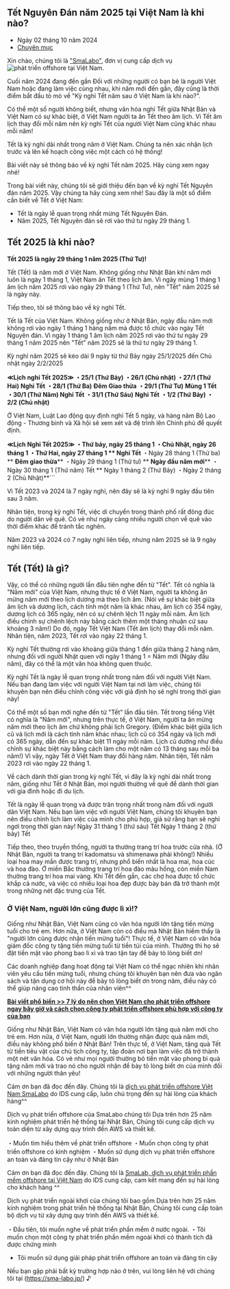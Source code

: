 ## Tết Nguyên Đán năm 2025 tại Việt Nam là khi nào?

* Ngày 02 tháng 10 năm 2024
* [Chuyên mục](https://sma-labo.jp/category/notice/notice-2/)

Xin chào, chúng tôi là ["SmaLabo"](https://sma-labo.jp/), đơn vị cung cấp dịch vụ ![phát triển offshore tại Việt Nam](https://sma-labo.jp/offshoremerit/).

Cuối năm 2024 đang đến gần
Đối với những người có bạn bè là người Việt Nam hoặc đang làm việc cùng nhau, khi năm mới đến gần, đây cũng là thời điểm bắt đầu tò mò về "Kỳ nghỉ Tết năm sau ở Việt Nam là khi nào?".

Có thể một số người không biết, nhưng văn hóa nghỉ Tết giữa Nhật Bản và Việt Nam có sự khác biệt, ở Việt Nam người ta ăn Tết theo âm lịch.
Vì Tết âm lịch thay đổi mỗi năm nên kỳ nghỉ Tết của người Việt Nam cũng khác nhau mỗi năm!

Tết là kỳ nghỉ dài nhất trong năm ở Việt Nam. Chúng ta nên xác nhận lịch trước và lên kế hoạch công việc một cách có hệ thống!

Bài viết này sẽ thông báo về kỳ nghỉ Tết năm 2025.
Hãy cùng xem ngay nhé!

Trong bài viết này, chúng tôi sẽ giới thiệu đến bạn về kỳ nghỉ Tết Nguyên đán năm 2025.
Vậy chúng ta hãy cùng xem nhé!
Sau đây là một số điểm cần biết về Tết ở Việt Nam:

- Tết là ngày lễ quan trọng nhất mừng Tết Nguyên Đán.
- Năm 2025, Tết Nguyên đán sẽ rơi vào thứ tư ngày 29 tháng 1.

## Tết 2025 là khi nào?

**Tết 2025 là ngày 29 tháng 1 năm 2025 (Thứ Tư)!**

Tết (Tết) là năm mới ở Việt Nam. Không giống như Nhật Bản khi năm mới luôn là ngày 1 tháng 1, Việt Nam ăn Tết theo lịch âm.
Vì ngày mùng 1 tháng 1 âm lịch năm 2025 rơi vào ngày 29 tháng 1 (Thứ Tư), nên "Tết" năm 2025 sẽ là ngày này.

Tiếp theo, tôi sẽ thông báo về kỳ nghỉ Tết.

Tết là Tết của Việt Nam. Không giống như ở Nhật Bản, ngày đầu năm mới không rơi vào ngày 1 tháng 1 hàng năm mà được tổ chức vào ngày Tết Nguyên đán.
Vì ngày 1 tháng 1 âm lịch năm 2025 rơi vào thứ tư ngày 29 tháng 1 năm 2025 nên "Tết" năm 2025 sẽ là thứ tư ngày 29 tháng 1.

Kỳ nghỉ năm 2025 sẽ kéo dài 9 ngày từ thứ Bảy ngày 25/1/2025 đến Chủ nhật ngày 2/2/2025

**≪Lịch nghỉ Tết 2025≫
・25/1 (Thứ Bảy)
・26/1 (Chủ nhật)
・27/1 (Thứ Hai)** **Nghỉ Tết**
**・28/1 (Thứ Ba)** **Đêm Giao thừa**
**・29/1 (Thứ Tư)** **Mùng 1 Tết**
**・30/1 (Thứ Năm) Nghỉ Tết
・31/1 (Thứ Sáu)** **Nghỉ Tết**
**・1/2 (Thứ Bảy)
・2/2 (Chủ nhật)**

Ở Việt Nam, Luật Lao động quy định nghỉ Tết 5 ngày, và hàng năm Bộ Lao động - Thương binh và Xã hội sẽ xem xét và đệ trình lên Chính phủ để quyết định.

**≪Lịch Nghỉ Tết 2025≫
・Thứ bảy, ngày 25 tháng 1
・Chủ Nhật, ngày 26 tháng 1
・Thứ Hai, ngày 27 tháng 1 ** **Nghỉ Tết****
・Ngày 28 tháng 1 (Thứ ba) ** **Đêm giao thừa****
・Ngày 29 tháng 1 (Thứ tư) ** **Ngày đầu năm mới****
・Ngày 30 tháng 1 (Thứ năm) Tết
** Ngày 1 tháng 2 (Thứ Bảy)
・Ngày 2 tháng 2 (Chủ Nhật)**```

Vì Tết 2023 và 2024 là 7 ngày nghỉ, nên đây sẽ là kỳ nghỉ 9 ngày đầu tiên sau 3 năm.

Nhân tiện, trong kỳ nghỉ Tết, việc di chuyển trong thành phố rất đông đúc do người dân về quê. Có vẻ như ngày càng nhiều người chọn về quê vào thời điểm khác để tránh tắc nghẽn.

Năm 2023 và 2024 có 7 ngày nghỉ liên tiếp, nhưng năm 2025 sẽ là 9 ngày nghỉ liên tiếp.

## Tết (Tết) là gì?

Vậy, có thể có những người lần đầu tiên nghe đến từ "Tết".
Tết có nghĩa là "Năm mới" của Việt Nam, nhưng thực tế ở Việt Nam, người ta không ăn mừng năm mới theo lịch dương mà theo lịch âm.
(Nói về sự khác biệt giữa âm lịch và dương lịch, cách tính một năm là khác nhau, âm lịch có 354 ngày, dương lịch có 365 ngày, nên có sự chênh lệch 11 ngày mỗi năm. Âm lịch điều chỉnh sự chênh lệch này bằng cách thêm một tháng nhuận cứ sau khoảng 3 năm!)
Do đó, ngày Tết Việt Nam (Tết âm lịch) thay đổi mỗi năm. Nhân tiện, năm 2023, Tết rơi vào ngày 22 tháng 1.

Kỳ nghỉ Tết thường rơi vào khoảng giữa tháng 1 đến giữa tháng 2 hàng năm, nhưng đối với người Nhật quen với ngày 1 tháng 1 = Năm mới (Ngày đầu năm), đây có thể là một văn hóa không quen thuộc.

Kỳ nghỉ Tết là ngày lễ quan trọng nhất trong năm đối với người Việt Nam.
Nếu bạn đang làm việc với người Việt Nam tại nơi làm việc, chúng tôi khuyên bạn nên điều chỉnh công việc với giả định họ sẽ nghỉ trong thời gian này!

Có thể một số bạn mới nghe đến từ "Tết" lần đầu tiên.
Tết trong tiếng Việt có nghĩa là "Năm mới", nhưng trên thực tế, ở Việt Nam, người ta ăn mừng năm mới theo lịch âm chứ không phải lịch Gregory.
(Điểm khác biệt giữa lịch cũ và lịch mới là cách tính năm khác nhau; lịch cũ có 354 ngày và lịch mới có 365 ngày, dẫn đến sự khác biệt 11 ngày mỗi năm. Lịch cũ dường như điều chỉnh sự khác biệt này bằng cách làm cho một năm có 13 tháng sau mỗi ba năm!)
Vì vậy, ngày Tết ở Việt Nam thay đổi hàng năm. Nhân tiện, Tết năm 2023 rơi vào ngày 22 tháng 1.

Về cách dành thời gian trong kỳ nghỉ Tết, vì đây là kỳ nghỉ dài nhất trong năm, giống như Tết ở Nhật Bản, mọi người thường về quê để dành thời gian với gia đình hoặc đi du lịch.

Tết là ngày lễ quan trọng và được trân trọng nhất trong năm đối với người dân Việt Nam.
Nếu bạn làm việc với người Việt Nam, chúng tôi khuyên bạn nên điều chỉnh lịch làm việc của mình cho phù hợp, giả sử rằng bạn sẽ nghỉ ngơi trong thời gian này!
Ngày 31 tháng 1 (thứ sáu) Tết
Ngày 1 tháng 2 (thứ bảy) Tết


Tiếp theo, theo truyền thống, người ta thường trang trí hoa trước cửa nhà. (Ở Nhật Bản, người ta trang trí kadomatsu và shimenawa phải không!) Nhiều loại hoa may mắn được trang trí, nhưng phổ biến nhất là hoa mai, hoa cúc và hoa đào.
Ở miền Bắc thường trang trí hoa đào màu hồng, còn miền Nam thường trang trí hoa mai vàng.
Khi Tết đến gần, các chợ hoa được tổ chức khắp cả nước, và việc có nhiều loại hoa đẹp được bày bán đã trở thành một trong những nét đặc trưng của Tết.

### Ở Việt Nam, người lớn cũng được lì xì!?

Giống như Nhật Bản, Việt Nam cũng có văn hóa người lớn tặng tiền mừng tuổi cho trẻ em. Hơn nữa, ở Việt Nam còn có điều mà Nhật Bản hiếm thấy là "người lớn cũng được nhận tiền mừng tuổi"!
Thực tế, ở Việt Nam có văn hóa giám đốc công ty tặng tiền mừng tuổi từ tiền túi của mình. Thường thì họ sẽ đặt tiền mặt vào phong bao lì xì và trao tận tay để bày tỏ lòng biết ơn!

Các doanh nghiệp đang hoạt động tại Việt Nam có thể ngạc nhiên khi nhân viên yêu cầu tiền mừng tuổi, nhưng chúng tôi khuyên bạn nên đưa vào ngân sách và tận dụng cơ hội này để bày tỏ lòng biết ơn trong năm, điều này có thể giúp nâng cao tinh thần của nhân viên^^

[**Bài viết phổ biến >> 7 lý do nên chọn Việt Nam cho phát triển offshore ngay bây giờ và cách chọn công ty phát triển offshore phù hợp với công ty của bạn**](https://sma-labo.jp/offshoremerit/)

Giống như Nhật Bản, Việt Nam có văn hóa người lớn tặng quà năm mới cho trẻ em. Hơn nữa, ở Việt Nam, người lớn thường nhận được quà năm mới, điều này không phổ biến ở Nhật Bản!
Trên thực tế, ở Việt Nam, tặng quà Tết từ tiền tiêu vặt của chủ tịch công ty, tập đoàn nơi bạn làm việc đã trở thành một nét văn hóa. Có vẻ như mọi người thường bỏ tiền mặt vào phong bì quà tặng năm mới và trao nó cho người nhận để bày tỏ lòng biết ơn của mình đối với những người thân yêu!

Cảm ơn bạn đã đọc đến đây.
Chúng tôi là [dịch vụ phát triển offshore Việt Nam SmaLabo](https://sma-labo.jp/) do IDS cung cấp, luôn chú trọng đến sự hài lòng của khách hàng^^

Dịch vụ phát triển offshore của SmaLabo chúng tôi
Dựa trên hơn 25 năm kinh nghiệm phát triển hệ thống tại Nhật Bản,
Chúng tôi cung cấp dịch vụ toàn diện từ xây dựng quy trình đến AWS và thiết kế.

・Muốn tìm hiểu thêm về phát triển offshore
・Muốn chọn công ty phát triển offshore có kinh nghiệm
・Muốn sử dụng dịch vụ phát triển offshore an toàn và đáng tin cậy như ở Nhật Bản

Cảm ơn bạn đã đọc đến đây.
Chúng tôi là [SmaLab, dịch vụ phát triển phần mềm offshore tại Việt Nam](https://sma-labo.jp/) do IDS cung cấp, cam kết mang đến sự hài lòng cho khách hàng ^^

Dịch vụ phát triển ngoài khơi của chúng tôi bao gồm
Dựa trên hơn 25 năm kinh nghiệm trong phát triển hệ thống tại Nhật Bản,
Chúng tôi cung cấp toàn bộ dịch vụ từ xây dựng quy trình đến AWS và thiết kế.

・Đầu tiên, tôi muốn nghe về phát triển phần mềm ở nước ngoài.
・Tôi muốn chọn một công ty phát triển phần mềm ngoài khơi có thành tích đã được chứng minh
- Tôi muốn sử dụng giải pháp phát triển offshore an toàn và đáng tin cậy

Nếu bạn gặp phải bất kỳ trường hợp nào ở trên, vui lòng liên hệ với chúng tôi tại (https://sma-labo.jp/) ♪

